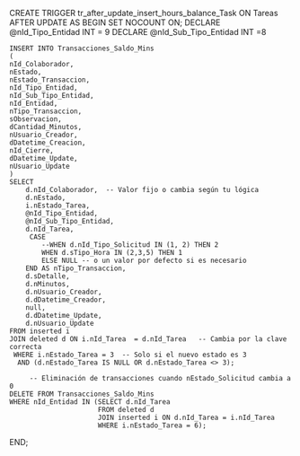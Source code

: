 CREATE TRIGGER tr_after_update_insert_hours_balance_Task
ON Tareas
AFTER UPDATE
AS
BEGIN
    SET NOCOUNT ON;
   DECLARE @nId_Tipo_Entidad INT = 9
	DECLARE @nId_Sub_Tipo_Entidad INT =8
	
    INSERT INTO Transacciones_Saldo_Mins 
    (
    nId_Colaborador, 
    nEstado, 
    nEstado_Transaccion,
    nId_Tipo_Entidad,
    nId_Sub_Tipo_Entidad,
    nId_Entidad,
    nTipo_Transaccion,
    sObservacion,	
    dCantidad_Minutos, 
    nUsuario_Creador,
    dDatetime_Creacion,
    nId_Cierre,
    dDatetime_Update,
    nUsuario_Update   
    )
    SELECT 
        d.nId_Colaborador,  -- Valor fijo o cambia según tu lógica
        d.nEstado,
        i.nEstado_Tarea,
        @nId_Tipo_Entidad,
        @nId_Sub_Tipo_Entidad,
        d.nId_Tarea,
         CASE 
            --WHEN d.nId_Tipo_Solicitud IN (1, 2) THEN 2
            WHEN d.sTipo_Hora IN (2,3,5) THEN 1
            ELSE NULL -- o un valor por defecto si es necesario
        END AS nTipo_Transaccion,
        d.sDetalle,
        d.nMinutos,
        d.nUsuario_Creador,
        d.dDatetime_Creador,
        null,
        d.dDatetime_Update,
        d.nUsuario_Update
    FROM inserted i
    JOIN deleted d ON i.nId_Tarea  = d.nId_Tarea   -- Cambia por la clave correcta
     WHERE i.nEstado_Tarea = 3  -- Solo si el nuevo estado es 3
      AND (d.nEstado_Tarea IS NULL OR d.nEstado_Tarea <> 3);
     
         -- Eliminación de transacciones cuando nEstado_Solicitud cambia a 0
    DELETE FROM Transacciones_Saldo_Mins
    WHERE nId_Entidad IN (SELECT d.nId_Tarea 
                          FROM deleted d 
                          JOIN inserted i ON d.nId_Tarea = i.nId_Tarea
                          WHERE i.nEstado_Tarea = 6);
END;
